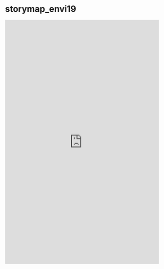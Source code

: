 # storymap_envi19
<iframe src="https://uploads.knightlab.com/storymapjs/a64d5b3cf6974e1d9a4818b8a945fcca/prueba-noticiasdelviejoimperio/index.html" frameborder="0" width="100%" height="800"></iframe>

